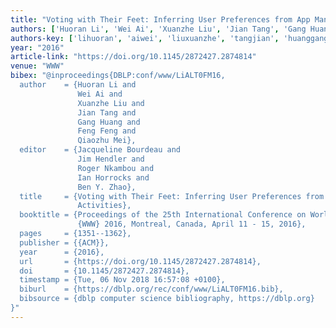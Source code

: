 ```yaml
---
title: "Voting with Their Feet: Inferring User Preferences from App Management Activities"
authors: ['Huoran Li', 'Wei Ai', 'Xuanzhe Liu', 'Jian Tang', 'Gang Huang 0001', 'Feng Feng 0001', 'Qiaozhu Mei']
authors-key: ['lihuoran', 'aiwei', 'liuxuanzhe', 'tangjian', 'huanggang', 'fengfeng', 'meiqiaozhu']
year: "2016"
article-link: "https://doi.org/10.1145/2872427.2874814"
venue: "WWW"
bibex: "@inproceedings{DBLP:conf/www/LiALT0FM16,
  author    = {Huoran Li and
               Wei Ai and
               Xuanzhe Liu and
               Jian Tang and
               Gang Huang and
               Feng Feng and
               Qiaozhu Mei},
  editor    = {Jacqueline Bourdeau and
               Jim Hendler and
               Roger Nkambou and
               Ian Horrocks and
               Ben Y. Zhao},
  title     = {Voting with Their Feet: Inferring User Preferences from App Management
               Activities},
  booktitle = {Proceedings of the 25th International Conference on World Wide Web,
               {WWW} 2016, Montreal, Canada, April 11 - 15, 2016},
  pages     = {1351--1362},
  publisher = {{ACM}},
  year      = {2016},
  url       = {https://doi.org/10.1145/2872427.2874814},
  doi       = {10.1145/2872427.2874814},
  timestamp = {Tue, 06 Nov 2018 16:57:08 +0100},
  biburl    = {https://dblp.org/rec/conf/www/LiALT0FM16.bib},
  bibsource = {dblp computer science bibliography, https://dblp.org}
}"
---
```

